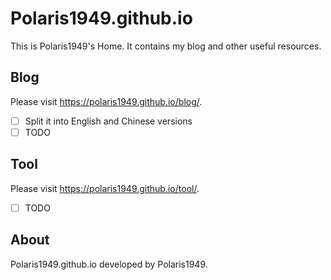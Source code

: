 # Polaris1949.github.io

This is Polaris1949's Home.
It contains my blog and other useful resources.

## Blog
Please visit https://polaris1949.github.io/blog/.
- [ ] Split it into English and Chinese versions
- [ ] TODO

## Tool
Please visit https://polaris1949.github.io/tool/.
- [ ] TODO

## About
Polaris1949.github.io developed by Polaris1949.

